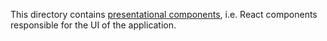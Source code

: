 This directory contains [presentational components](https://medium.com/@dan_abramov/smart-and-dumb-components-7ca2f9a7c7d0), i.e. React components responsible for the UI of the application.
